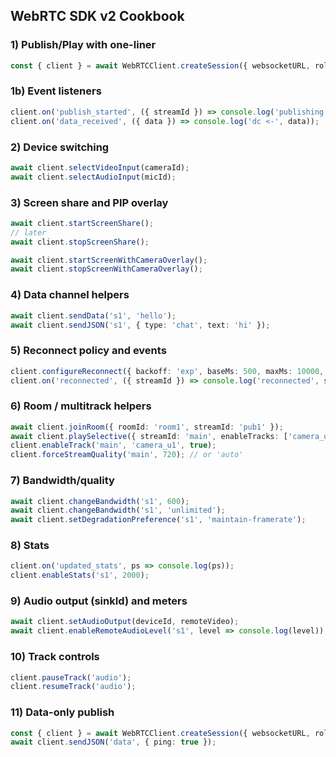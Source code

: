 ## WebRTC SDK v2 Cookbook

### 1) Publish/Play with one-liner
```ts
const { client } = await WebRTCClient.createSession({ websocketURL, role: 'publisher', streamId: 's1', localVideo, remoteVideo, mediaConstraints: { audio: true, video: true }, autoPlay: true });
```

### 1b) Event listeners
```ts
client.on('publish_started', ({ streamId }) => console.log('publishing', streamId));
client.on('data_received', ({ data }) => console.log('dc <-', data));

```

### 2) Device switching
```ts
await client.selectVideoInput(cameraId);
await client.selectAudioInput(micId);
```

### 3) Screen share and PIP overlay
```ts
await client.startScreenShare();
// later
await client.stopScreenShare();

await client.startScreenWithCameraOverlay();
await client.stopScreenWithCameraOverlay();
```

### 4) Data channel helpers
```ts
await client.sendData('s1', 'hello');
await client.sendJSON('s1', { type: 'chat', text: 'hi' });
```

### 5) Reconnect policy and events
```ts
client.configureReconnect({ backoff: 'exp', baseMs: 500, maxMs: 10000, jitter: 0.3 });
client.on('reconnected', ({ streamId }) => console.log('reconnected', streamId));
```

### 6) Room / multitrack helpers
```ts
await client.joinRoom({ roomId: 'room1', streamId: 'pub1' });
await client.playSelective({ streamId: 'main', enableTracks: ['camera_u1'], disableTracksByDefault: true });
client.enableTrack('main', 'camera_u1', true);
client.forceStreamQuality('main', 720); // or 'auto'
```

### 7) Bandwidth/quality
```ts
await client.changeBandwidth('s1', 600);
await client.changeBandwidth('s1', 'unlimited');
await client.setDegradationPreference('s1', 'maintain-framerate');
```

### 8) Stats
```ts
client.on('updated_stats', ps => console.log(ps));
client.enableStats('s1', 2000);
```

### 9) Audio output (sinkId) and meters
```ts
await client.setAudioOutput(deviceId, remoteVideo);
await client.enableRemoteAudioLevel('s1', level => console.log(level));
```

### 10) Track controls
```ts
client.pauseTrack('audio');
client.resumeTrack('audio');
```

### 11) Data-only publish
```ts
const { client } = await WebRTCClient.createSession({ websocketURL, role: 'publisher', streamId: 'data', onlyDataChannel: true });
await client.sendJSON('data', { ping: true });
```



